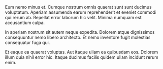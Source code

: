 Eum nemo minus et. Cumque nostrum omnis quaerat sunt sunt ducimus voluptatum. Aperiam assumenda earum reprehenderit et eveniet commodi qui rerum ab. Repellat error laborum hic velit. Minima numquam est accusantium culpa.
 In aperiam nostrum sit autem neque expedita. Dolorem atque dignissimos consequuntur nemo libero architecto. Et nemo inventore fugit molestias consequatur fuga qui.
 Et eaque ea quaerat voluptas. Aut itaque ullam ea quibusdam eos. Dolorem illum quia nihil error hic. Itaque ducimus facilis quidem ullam incidunt rerum enim.